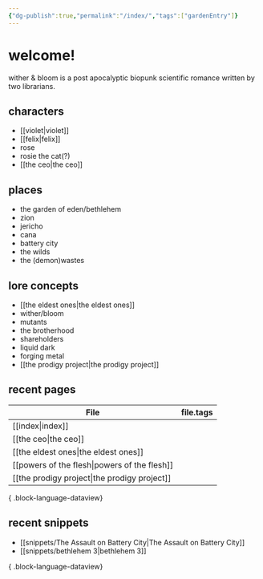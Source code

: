 ```yaml
---
{"dg-publish":true,"permalink":"/index/","tags":["gardenEntry"]}
---
```


# welcome!
wither & bloom is a post apocalyptic biopunk scientific romance written by two librarians.

## characters
- [[violet\|violet]]
- [[felix\|felix]]
- rose
- rosie the cat(?)
- [[the ceo\|the ceo]]
## places
- the garden of eden/bethlehem
- zion
- jericho
- cana
- battery city
- the wilds
- the (demon)wastes
## lore concepts
- [[the eldest ones\|the eldest ones]]
- wither/bloom
- mutants
- the brotherhood
- shareholders
- liquid dark
- forging metal
- [[the prodigy project\|the prodigy project]]

## recent pages
| File                                            | file.tags |
| ----------------------------------------------- | --------- |
| [[index\|index]]                             | <ul></ul> |
| [[the ceo\|the ceo]]                         | <ul></ul> |
| [[the eldest ones\|the eldest ones]]         | <ul></ul> |
| [[powers of the flesh\|powers of the flesh]] | <ul></ul> |
| [[the prodigy project\|the prodigy project]] | <ul></ul> |

{ .block-language-dataview}

## recent snippets
- [[snippets/The Assault on Battery City\|The Assault on Battery City]]
- [[snippets/bethlehem 3\|bethlehem 3]]

{ .block-language-dataview}